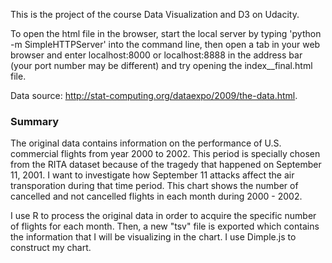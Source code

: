 This is the project of the course Data Visualization and D3 on Udacity.

To open the html file in the browser, start the local server by typing 'python -m SimpleHTTPServer' into the command line, then open a tab in your web browser and enter localhost:8000 or localhost:8888 in the address bar (your port number may be different) and try opening the index__final.html file.

Data source: http://stat-computing.org/dataexpo/2009/the-data.html.

### Summary

The original data contains information on the performance of U.S. commercial flights from year 2000 to 2002. This period is specially chosen from the RITA dataset because of the tragedy that happened on September 11, 2001. I want to investigate how September 11 attacks affect the air transporation during that time period. This chart shows the number of cancelled and not cancelled flights in each month during 2000 - 2002.

I use R to process the original data in order to acquire the specific number of flights for each month. Then, a new "tsv" file is exported which contains the information that I will be visualizing in the chart. I use Dimple.js to construct my chart. 
